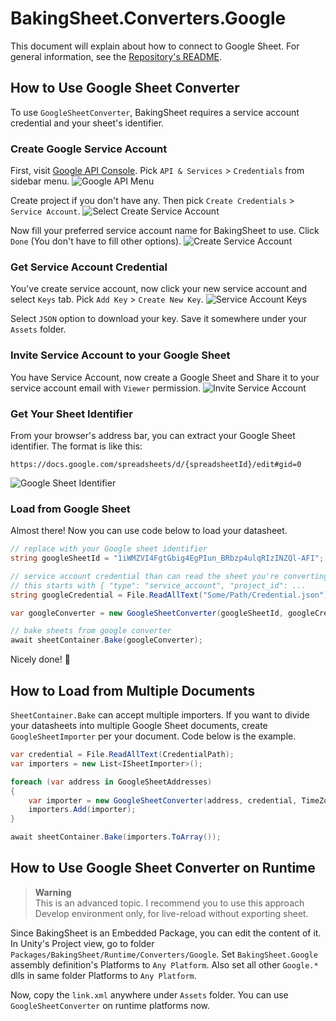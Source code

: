 # BakingSheet.Converters.Google
This document will explain about how to connect to Google Sheet. For general information, see the [Repository's README](../README.md).

## How to Use Google Sheet Converter
To use `GoogleSheetConverter`, BakingSheet requires a service account credential and your sheet's identifier.

### Create Google Service Account
First, visit [Google API Console](https://console.cloud.google.com/). Pick `API & Services` > `Credentials` from sidebar menu.
![Google API Menu](../.github/images/gsheet_menu.png)

Create project if you don't have any. Then pick `Create Credentials` > `Service Account`.
![Select Create Service Account](../.github/images/gsheet_sa_list.png)

Now fill your preferred service account name for BakingSheet to use. Click `Done` (You don't have to fill other options).
![Create Service Account](../.github/images/gsheet_sa_create.png)

### Get Service Account Credential
You've create service account, now click your new service account and select `Keys` tab. Pick `Add Key` > `Create New Key`.
![Service Account Keys](../.github/images/gsheet_sa_keys.png)

Select `JSON` option to download your key. Save it somewhere under your `Assets` folder.

### Invite Service Account to your Google Sheet
You have Service Account, now create a Google Sheet and Share it to your service account email with `Viewer` permission.
![Invite Service Account](../.github/images/gsheet_email.png)

### Get Your Sheet Identifier
From your browser's address bar, you can extract your Google Sheet identifier. The format is like this:
```
https://docs.google.com/spreadsheets/d/{spreadsheetId}/edit#gid=0
```
![Google Sheet Identifier](../.github/images/gsheet_identifier.png)

### Load from Google Sheet
Almost there! Now you can use code below to load your datasheet.

```csharp
// replace with your Google sheet identifier
string googleSheetId = "1iWMZVI4FgtGbig4EgPIun_BRbzp4ulqRIzINZQl-AFI";

// service account credential than can read the sheet you're converting
// this starts with { "type": "service_account", "project_id": ...
string googleCredential = File.ReadAllText("Some/Path/Credential.json");

var googleConverter = new GoogleSheetConverter(googleSheetId, googleCredential);

// bake sheets from google converter
await sheetContainer.Bake(googleConverter);
```
Nicely done! 🎉

## How to Load from Multiple Documents
`SheetContainer.Bake` can accept multiple importers. If you want to divide your datasheets into multiple Google Sheet documents, create `GoogleSheetImporter` per your document. Code below is the example.
```csharp
var credential = File.ReadAllText(CredentialPath);
var importers = new List<ISheetImporter>();

foreach (var address in GoogleSheetAddresses)
{
    var importer = new GoogleSheetConverter(address, credential, TimeZoneInfo.Utc);
    importers.Add(importer);
}

await sheetContainer.Bake(importers.ToArray());
```

## How to Use Google Sheet Converter on Runtime
> **Warning**  
> This is an advanced topic. I recommend you to use this approach Develop environment only, for live-reload without exporting sheet.

Since BakingSheet is an Embedded Package, you can edit the content of it. In Unity's Project view, go to folder `Packages/BakingSheet/Runtime/Converters/Google`. Set `BakingSheet.Google` assembly definition's Platforms to `Any Platform`. Also set all other `Google.*` dlls in same folder Platforms to `Any Platform`.

Now, copy the `link.xml` anywhere under `Assets` folder. You can use `GoogleSheetConverter` on runtime platforms now.
